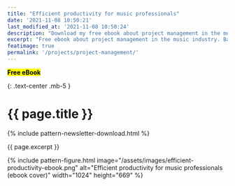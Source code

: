 ```yaml
---
title: "Efficient productivity for music professionals"
date: '2021-11-08 10:50:21'
last_modified_at: '2021-11-08 10:50:24'
description: "Download my free ebook about project management in the music industry. Based on the real-life production of a music album for a Cambridge-based band."
excerpt: "Free ebook about project management in the music industry. Based on the real-life album production for a British band."
featimage: true
permalink: '/projects/project-management/'
---
```

<div class="text-center mt-5 mb-3">
  <span class="text-uppercase fs-4"><mark class="m2m-highlight fw-bold px-3"><strong>Free eBook</strong></mark></span>
</div>

{: .text-center .mb-5 }
# {{ page.title }}

{% include pattern-newsletter-download.html %}

<p class="p-summary lead">{{ page.excerpt }}</p>

{% include pattern-figure.html image="/assets/images/efficient-productivity-ebook.png" alt="Efficient productivity for music professionals (ebook cover)" width="1024" height="669" %}